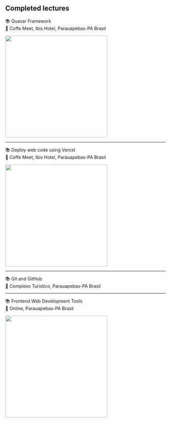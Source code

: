 ## Completed lectures


📚 Quasar Framework
<br>
📍 Coffe Meet, Ibis Hotel, Parauapebas-PA Brasil 

<img src="https://github.com/leocastroz/popup-teste/assets/72839343/f215a47f-bd33-456e-b917-383cba135acf" width="320" height="320">
<hr>

📚 Deploy web code using Vercel
<br>
📍 Coffe Meet, Ibis Hotel, Parauapebas-PA Brasil 

<img src="https://user-images.githubusercontent.com/72839343/235313186-be1981ad-a470-42f1-8c4c-385c3c7ce514.jpeg" width="320" height="320">
<hr>

📚 Git and GitHub
<br>
📍 Complexo Turístico, Parauapebas-PA Brasil 


<a href="https://github.com/leocastroz/popup-teste/assets/72839343/8d3d51c1-fddb-4c78-83a2-3058e6104952"></a>

<hr>

📚 Frontend Web Development Tools
<br>
📍 Online, Parauapebas-PA Brasil 

<img src="https://github.com/leocastroz/popup-teste/assets/72839343/828c7360-bf9d-4709-ae7e-b9616ca12f4d" width="320" height="320">
